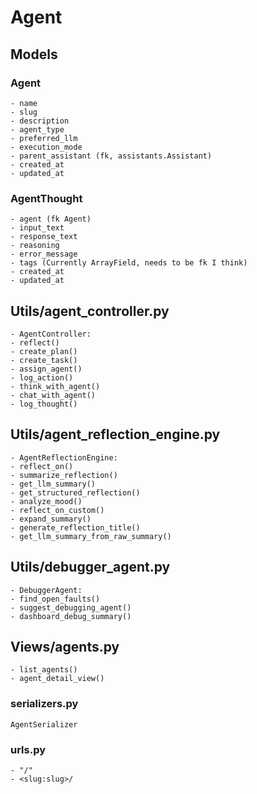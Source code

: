 # Agent

## Models

### Agent

    - name
    - slug
    - description
    - agent_type
    - preferred_llm
    - execution_mode
    - parent_assistant (fk, assistants.Assistant)
    - created_at
    - updated_at

### AgentThought

    - agent (fk Agent)
    - input_text
    - response_text
    - reasoning
    - error_message
    - tags (Currently ArrayField, needs to be fk I think)
    - created_at
    - updated_at

## Utils/agent_controller.py

    - AgentController:
    - reflect()
    - create_plan()
    - create_task()
    - assign_agent()
    - log_action()
    - think_with_agent()
    - chat_with_agent()
    - log_thought()

## Utils/agent_reflection_engine.py

    - AgentReflectionEngine:
    - reflect_on()
    - summarize_reflection()
    - get_llm_summary()
    - get_structured_reflection()
    - analyze_mood()
    - reflect_on_custom()
    - expand_summary()
    - generate_reflection_title()
    - get_llm_summary_from_raw_summary()

## Utils/debugger_agent.py

    - DebuggerAgent:
    - find_open_faults()
    - suggest_debugging_agent()
    - dashboard_debug_summary()

## Views/agents.py

    - list_agents()
    - agent_detail_view()

### serializers.py

    AgentSerializer

### urls.py

    - "/"
    - <slug:slug>/
